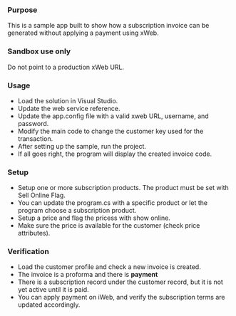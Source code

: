 ### Purpose

This is a sample app built to show how a subscription invoice can be generated without applying a payment using xWeb.

### Sandbox use only

Do not point to a production xWeb URL.

### Usage

- Load the solution in Visual Studio.
- Update the web service reference.
- Update the app.config file with a valid xweb URL, username, and password.
- Modify the main code to change the customer key used for the transaction.
- After setting up the sample, run the project.
- If all goes right, the program will display the created invoice code.

### Setup

- Setup one or more subscription products. The product must be set with Sell Online Flag.
- You can update the program.cs with a specific product or let the program choose a subscription product.
- Setup a price and flag the pricess with show online.
- Make sure the price is available for the customer (check price attributes).

### Verification

- Load the customer profile and check a new invoice is created.
- The invoice is a proforma and there is **payment**
- There is a subscription record under the customer record, but it is not yet active until it is paid.
- You can apply payment on iWeb, and verify the subscription terms are updated accordingly.
